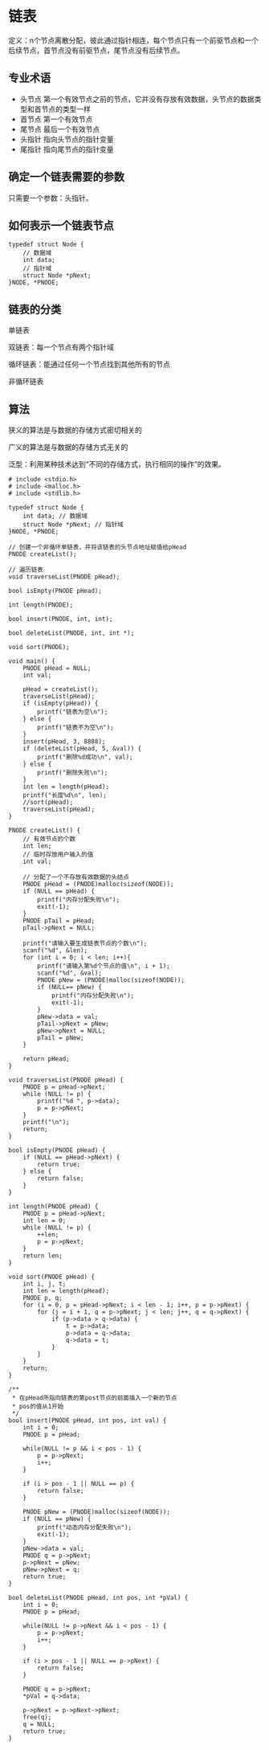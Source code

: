 # 链表 #

定义：n个节点离散分配，彼此通过指针相连，每个节点只有一个前驱节点和一个后续节点，首节点没有前驱节点，尾节点没有后续节点。

## 专业术语 ##

- 头节点
第一个有效节点之前的节点，它并没有存放有效数据，头节点的数据类型和首节点的类型一样
- 首节点
第一个有效节点
- 尾节点
最后一个有效节点
- 头指针
指向头节点的指针变量
- 尾指针
指向尾节点的指针变量

## 确定一个链表需要的参数 ##

只需要一个参数：头指针。

## 如何表示一个链表节点 ##

    typedef struct Node {
		// 数据域
		int data;
		// 指针域
		struct Node *pNext;
	}NODE, *PNODE;

## 链表的分类 ##

单链表

双链表：每一个节点有两个指针域

循环链表：能通过任何一个节点找到其他所有的节点

非循环链表

## 算法 ##

狭义的算法是与数据的存储方式密切相关的

广义的算法是与数据的存储方式无关的

泛型：利用某种技术达到“不同的存储方式，执行相同的操作”的效果。

    # include <stdio.h>
    # include <malloc.h>
    # include <stdlib.h>
    
    typedef struct Node {
    	int data; // 数据域
    	struct Node *pNext; // 指针域
    }NODE, *PNODE;
    
    // 创建一个非循环单链表，并将该链表的头节点地址赋值给pHead
    PNODE createList();
    
    // 遍历链表
    void traverseList(PNODE pHead);
    
    bool isEmpty(PNODE pHead);
    
    int length(PNODE);
    
    bool insert(PNODE, int, int);
    
    bool deleteList(PNODE, int, int *);
    
    void sort(PNODE);
    
    void main() {
    	PNODE pHead = NULL;
    	int val;
    
    	pHead = createList(); 
    	traverseList(pHead);
    	if (isEmpty(pHead)) {
    		printf("链表为空\n");
    	} else {
    		printf("链表不为空\n");
    	}
    	insert(pHead, 3, 8888);
    	if (deleteList(pHead, 5, &val)) {
    		printf("删除%d成功\n", val);
    	} else {
    		printf("删除失败\n");
    	}
    	int len = length(pHead);
    	printf("长度%d\n", len);
    	//sort(pHead);
    	traverseList(pHead);
    }
    
    PNODE createList() {
    	// 有效节点的个数
    	int len;
    	// 临时存放用户输入的值
    	int val;
    
    	// 分配了一个不存放有效数据的头结点
    	PNODE pHead = (PNODE)malloc(sizeof(NODE));
    	if (NULL == pHead) {
    		printf("内存分配失败\n");
    		exit(-1);
    	}
    	PNODE pTail = pHead;
    	pTail->pNext = NULL;
    
    	printf("请输入要生成链表节点的个数\n");
    	scanf("%d", &len);
    	for (int i = 0; i < len; i++){
    		printf("请输入第%d个节点的值\n", i + 1);
    		scanf("%d", &val);
    		PNODE pNew = (PNODE)malloc(sizeof(NODE));
    		if (NULL== pNew) {
    			printf("内存分配失败\n");
    			exit(-1);
    		} 
    		pNew->data = val;
    		pTail->pNext = pNew;
    		pNew->pNext = NULL;
    		pTail = pNew;
    	}
    
    	return pHead;
    }
    
    void traverseList(PNODE pHead) {
    	PNODE p = pHead->pNext;
    	while (NULL != p) {
    		printf("%d ", p->data);
    		p = p->pNext;
    	}
    	printf("\n");
    	return;
    }
    
    bool isEmpty(PNODE pHead) {
    	if (NULL == pHead->pNext) {
    		return true;
    	} else {
    		return false;
    	}
    }
    
    int length(PNODE pHead) {
    	PNODE p = pHead->pNext;
    	int len = 0;
    	while (NULL != p) {
    		++len;
    		p = p->pNext;
    	}
    	return len;
    }
    
    void sort(PNODE pHead) {
    	int i, j, t;
    	int len = length(pHead);
    	PNODE p, q;
    	for (i = 0, p = pHead->pNext; i < len - 1; i++, p = p->pNext) {
    		for (j = i + 1, q = p->pNext; j < len; j++, q = q->pNext) {
    			if (p->data > q->data) {
    				t = p->data;
    				p->data = q->data;
    				q->data = t;
    			}
    		}
    	}
    	return;
    }
    
    /**
     * 在pHead所指向链表的第post节点的前面插入一个新的节点
     * pos的值从1开始
     */
    bool insert(PNODE pHead, int pos, int val) {
    	int i = 0;
    	PNODE p = pHead;
    
    	while(NULL != p && i < pos - 1) {
    		p = p->pNext;
    		i++;
    	}
    
    	if (i > pos - 1 || NULL == p) {
    		return false;
    	}
    
    	PNODE pNew = (PNODE)malloc(sizeof(NODE));
    	if (NULL == pNew) {
    		printf("动态内存分配失败\n");
    		exit(-1);
    	} 
    	pNew->data = val;
    	PNODE q = p->pNext;
    	p->pNext = pNew;
    	pNew->pNext = q;
    	return true;
    }
    
    bool deleteList(PNODE pHead, int pos, int *pVal) {
    	int i = 0;
    	PNODE p = pHead;
    
    	while(NULL != p->pNext && i < pos - 1) {
    		p = p->pNext;
    		i++;
    	}
    
    	if (i > pos - 1 || NULL == p->pNext) {
    		return false;
    	}
    
    	PNODE q = p->pNext;
    	*pVal = q->data;
    
    	p->pNext = p->pNext->pNext;
    	free(q);
    	q = NULL;
    	return true;
    }